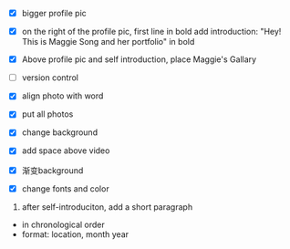 - [x] bigger profile pic
- [x] on the right of the profile pic, first line in bold add introduction: "Hey! This is Maggie Song and her portfolio" in bold
- [x] Above profile pic and self introduction, place Maggie's Gallary


- [ ] version control
- [x] align photo with word
- [x] put all photos
- [x] change background
- [x] add space above video
- [x] 渐变background
- [x] change fonts and color 


1. after self-introduciton, add a short paragraph





* in chronological order 
* format: location, month year